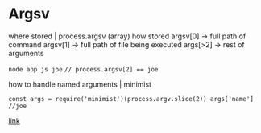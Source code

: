 # Argsv

where stored | process.argsv (array)
how stored
    argsv[0] -> full path of command
    argsv[1] -> full path of file being executed
    args[>2] -> rest of arguments

`node app.js joe`
`// process.argsv[2] == joe`

how to handle named arguments | minimist

`const args = require('minimist')(process.argv.slice(2))
args['name'] //joe`

[link](https://nodejs.dev/learn/nodejs-accept-arguments-from-the-command-line)

